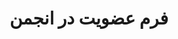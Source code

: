 ---
title: "فرم عضویت در انجمن"
draft: false
bg_image: "images/IMG.jpg"
image: "images/backgrounds/page-title.jpg"
description : "فرم عضویت داوطلبانه دانشجویان در انجمن علمی"
---